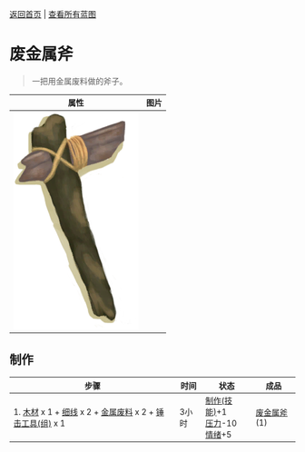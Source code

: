 [返回首页](index.md)   |  [查看所有蓝图](blueprint.md)
# 废金属斧  
> 一把用金属废料做的斧子。  
  
  属性  |   图片   
 ----  |  ----:   
   |  ![](Sprite/ScrapAxe.png)   
  
## 制作  
步骤  |  时间  |  状态  |  成品  
----  |  ----  |  ----  |  ----  
1. [木材](Wood.md) x 1 + [细线](CordFiber.md) x 2 + [金属废料](MetalScrap.md) x 2 + [锤击工具(组)](GpTag_Hammer.md) x 1  |  3小时  |  [制作(技能)](Skill_Crafting.md)+1<br>[压力](Stress.md)-10<br>[情绪](Morale.md)+5  |  [废金属斧](AxeScrap.md)(1)  
